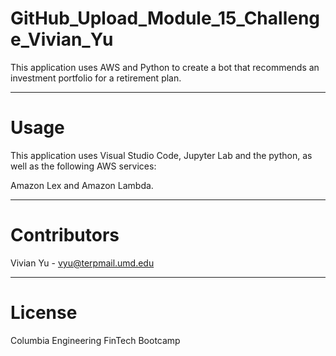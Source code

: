 # GitHub_Upload_Module_15_Challenge_Vivian_Yu

This application uses AWS and Python to create a bot that recommends an investment portfolio for a retirement plan.

---

# Usage

This application uses Visual Studio Code, Jupyter Lab and the python, as well as the following AWS services:

Amazon Lex and Amazon Lambda.

---

# Contributors
Vivian Yu - vyu@terpmail.umd.edu

---

# License
Columbia Engineering FinTech Bootcamp
